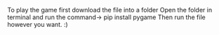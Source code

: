 To play the game first download the file into a folder
Open the folder in terminal and run the command-> pip install pygame
Then run the file however you want. :)
